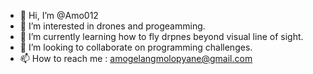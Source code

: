 - 👋 Hi, I’m @Amo012
- 👀 I’m interested in drones and progeamming.
- 🌱 I’m currently learning how to fly drpnes beyond visual line of sight.
- 💞️ I’m looking to collaborate on programming challenges.
- 📫 How to reach me : amogelangmolopyane@gmail.com

<!---
Amo012/Amo012 is a ✨ special ✨ repository because its `README.md` (this file) appears on your GitHub profile.
You can click the Preview link to take a look at your changes.
--->
